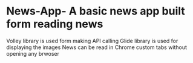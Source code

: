 # News-App- A basic news app built form reading news
Volley library is used form making API calling
Glide library is used for displaying the images
News can be read in Chrome custom tabs without opening any brwoser
